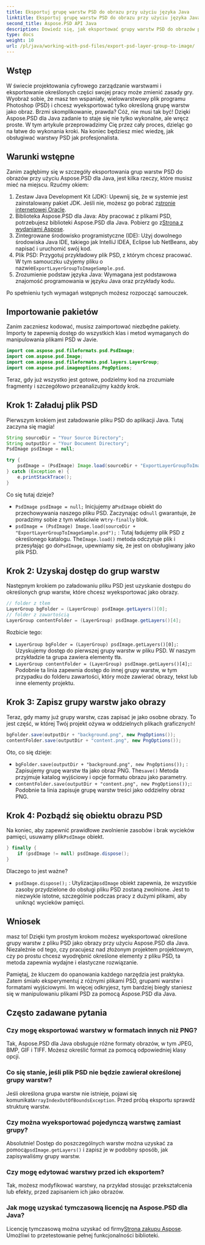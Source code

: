 ```yaml
---
title: Eksportuj grupę warstw PSD do obrazu przy użyciu języka Java
linktitle: Eksportuj grupę warstw PSD do obrazu przy użyciu języka Java
second_title: Aspose.PSD API Java
description: Dowiedz się, jak eksportować grupy warstw PSD do obrazów przy użyciu Aspose.PSD dla Java, korzystając z tego przewodnika krok po kroku. Idealny dla programistów i projektantów.
type: docs
weight: 10
url: /pl/java/working-with-psd-files/export-psd-layer-group-to-image/
---
```

## Wstęp

W świecie projektowania cyfrowego zarządzanie warstwami i eksportowanie określonych części swojej pracy może zmienić zasady gry. Wyobraź sobie, że masz ten wspaniały, wielowarstwowy plik programu Photoshop (PSD) i chcesz wyeksportować tylko określoną grupę warstw jako obraz. Brzmi skomplikowanie, prawda? Cóż, nie musi tak być! Dzięki Aspose.PSD dla Java zadanie to staje się nie tylko wykonalne, ale wręcz proste. W tym artykule przeprowadzimy Cię przez cały proces, dzieląc go na łatwe do wykonania kroki. Na koniec będziesz mieć wiedzę, jak obsługiwać warstwy PSD jak profesjonalista.

## Warunki wstępne

Zanim zagłębimy się w szczegóły eksportowania grup warstw PSD do obrazów przy użyciu Aspose.PSD dla Java, jest kilka rzeczy, które musisz mieć na miejscu. Rzućmy okiem:

1.  Zestaw Java Development Kit (JDK): Upewnij się, że w systemie jest zainstalowany pakiet JDK. Jeśli nie, możesz go pobrać z[stronie internetowej Oracle](https://www.oracle.com/java/technologies/javase-downloads.html).
2. Biblioteka Aspose.PSD dla Java: Aby pracować z plikami PSD, potrzebujesz biblioteki Aspose.PSD dla Java. Pobierz go z[Strona z wydaniami Aspose](https://releases.aspose.com/psd/java/).
3. Zintegrowane środowisko programistyczne (IDE): Użyj dowolnego środowiska Java IDE, takiego jak IntelliJ IDEA, Eclipse lub NetBeans, aby napisać i uruchomić swój kod.
4.  Plik PSD: Przygotuj przykładowy plik PSD, z którym chcesz pracować. W tym samouczku użyjemy pliku o nazwie`ExportLayerGroupToImageSample.psd`.
5. Zrozumienie podstaw języka Java: Wymagana jest podstawowa znajomość programowania w języku Java oraz przykłady kodu.

Po spełnieniu tych wymagań wstępnych możesz rozpocząć samouczek.

## Importowanie pakietów

Zanim zaczniesz kodować, musisz zaimportować niezbędne pakiety. Importy te zapewnią dostęp do wszystkich klas i metod wymaganych do manipulowania plikami PSD w Javie.

```java
import com.aspose.psd.fileformats.psd.PsdImage;
import com.aspose.psd.Image;
import com.aspose.psd.fileformats.psd.layers.LayerGroup;
import com.aspose.psd.imageoptions.PngOptions;
```

Teraz, gdy już wszystko jest gotowe, podzielmy kod na zrozumiałe fragmenty i szczegółowo przeanalizujmy każdy krok.

## Krok 1: Załaduj plik PSD

Pierwszym krokiem jest załadowanie pliku PSD do aplikacji Java. Tutaj zaczyna się magia!

```java
String sourceDir = "Your Source Directory";
String outputDir = "Your Document Directory";
PsdImage psdImage = null;

try {
    psdImage = (PsdImage) Image.load(sourceDir + "ExportLayerGroupToImageSample.psd");
} catch (Exception e) {
    e.printStackTrace();
}
```

Co się tutaj dzieje?
- `PsdImage psdImage = null;` Inicjujemy a`PsdImage` obiekt do przechowywania naszego pliku PSD. Zaczynając od`null` gwarantuje, że poradzimy sobie z tym właściwie w`try-finally` blok.
- `psdImage = (PsdImage) Image.load(sourceDir + "ExportLayerGroupToImageSample.psd");` : Tutaj ładujemy plik PSD z określonego katalogu. The`Image.load()` metoda odczytuje plik i przesyłając go do`PsdImage`, upewniamy się, że jest on obsługiwany jako plik PSD.

## Krok 2: Uzyskaj dostęp do grup warstw

Następnym krokiem po załadowaniu pliku PSD jest uzyskanie dostępu do określonych grup warstw, które chcesz wyeksportować jako obrazy.

```java
// folder z tłem
LayerGroup bgFolder = (LayerGroup) psdImage.getLayers()[0];
// folder z zawartością
LayerGroup contentFolder = (LayerGroup) psdImage.getLayers()[4];
```

Rozbicie tego:
- `LayerGroup bgFolder = (LayerGroup) psdImage.getLayers()[0];`: Uzyskujemy dostęp do pierwszej grupy warstw w pliku PSD. W naszym przykładzie ta grupa zawiera elementy tła.
- `LayerGroup contentFolder = (LayerGroup) psdImage.getLayers()[4];`: Podobnie ta linia zapewnia dostęp do innej grupy warstw, w tym przypadku do folderu zawartości, który może zawierać obrazy, tekst lub inne elementy projektu.

## Krok 3: Zapisz grupy warstw jako obrazy

Teraz, gdy mamy już grupy warstw, czas zapisać je jako osobne obrazy. To jest część, w której Twój projekt ożywa w oddzielnych plikach graficznych!

```java
bgFolder.save(outputDir + "background.png", new PngOptions());
contentFolder.save(outputDir + "content.png", new PngOptions());
```

Oto, co się dzieje:
- `bgFolder.save(outputDir + "background.png", new PngOptions());` : Zapisujemy grupę warstw tła jako obraz PNG. The`save()` Metoda przyjmuje katalog wyjściowy i opcje formatu obrazu jako parametry.
- `contentFolder.save(outputDir + "content.png", new PngOptions());`: Podobnie ta linia zapisuje grupę warstw treści jako oddzielny obraz PNG.

## Krok 4: Pozbądź się obiektu obrazu PSD

 Na koniec, aby zapewnić prawidłowe zwolnienie zasobów i brak wycieków pamięci, usuwamy plik`PsdImage` obiekt.

```java
} finally {
    if (psdImage != null) psdImage.dispose();
}
```

Dlaczego to jest ważne?
- `psdImage.dispose();` : Utylizacja`psdImage` obiekt zapewnia, że wszystkie zasoby przydzielone do obsługi pliku PSD zostaną zwolnione. Jest to niezwykle istotne, szczególnie podczas pracy z dużymi plikami, aby uniknąć wycieków pamięci.

## Wniosek

masz to! Dzięki tym prostym krokom możesz wyeksportować określone grupy warstw z pliku PSD jako obrazy przy użyciu Aspose.PSD dla Java. Niezależnie od tego, czy pracujesz nad złożonym projektem projektowym, czy po prostu chcesz wyodrębnić określone elementy z pliku PSD, ta metoda zapewnia wydajne i elastyczne rozwiązanie.

Pamiętaj, że kluczem do opanowania każdego narzędzia jest praktyka. Zatem śmiało eksperymentuj z różnymi plikami PSD, grupami warstw i formatami wyjściowymi. Im więcej odkryjesz, tym bardziej biegły staniesz się w manipulowaniu plikami PSD za pomocą Aspose.PSD dla Java.

## Często zadawane pytania

### Czy mogę eksportować warstwy w formatach innych niż PNG?
Tak, Aspose.PSD dla Java obsługuje różne formaty obrazów, w tym JPEG, BMP, GIF i TIFF. Możesz określić format za pomocą odpowiedniej klasy opcji.

### Co się stanie, jeśli plik PSD nie będzie zawierał określonej grupy warstw?
 Jeśli określona grupa warstw nie istnieje, pojawi się komunikat`ArrayIndexOutOfBoundsException`. Przed próbą eksportu sprawdź strukturę warstw.

### Czy można wyeksportować pojedynczą warstwę zamiast grupy?
 Absolutnie! Dostęp do poszczególnych warstw można uzyskać za pomocą`psdImage.getLayers()` i zapisz je w podobny sposób, jak zapisywaliśmy grupy warstw.

### Czy mogę edytować warstwy przed ich eksportem?
Tak, możesz modyfikować warstwy, na przykład stosując przekształcenia lub efekty, przed zapisaniem ich jako obrazów.

### Jak mogę uzyskać tymczasową licencję na Aspose.PSD dla Java?
 Licencję tymczasową można uzyskać od firmy[Strona zakupu Aspose](https://purchase.aspose.com/temporary-license/). Umożliwi to przetestowanie pełnej funkcjonalności biblioteki.